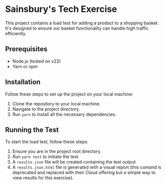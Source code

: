 # Sainsbury's Tech Exercise

This project contains a load test for adding a product to a shopping basket. It's designed to ensure our basket functionality can handle high traffic efficiently.

## Prerequisites

- Node.js (tested on v22)
- Yarn or npm

## Installation

Follow these steps to set up the project on your local machine:

1. Clone the repository to your local machine.
2. Navigate to the project directory.
3. Run `yarn` to install all the necessary dependencies.

## Running the Test

To start the load test, follow these steps:

1. Ensure you are in the project root directory.
2. Run `yarn test` to initiate the test.
3. A `results.json` file will be created containing the test output
4. A `results.json.html` file is generated with a visual report (this comand is deprecated and replaced with their Cloud offering but a simple way to view results for this exercise).